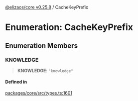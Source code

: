 [@elizaos/core v0.25.8](../index.md) / CacheKeyPrefix

# Enumeration: CacheKeyPrefix

## Enumeration Members

### KNOWLEDGE

> **KNOWLEDGE**: `"knowledge"`

#### Defined in

[packages/core/src/types.ts:1601](https://github.com/elizaOS/eliza/blob/main/packages/core/src/types.ts#L1601)
